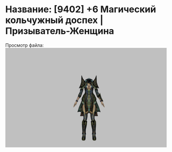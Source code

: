 # Название: [9402] +6 Магический кольчужный доспех | Призыватель-Женщина

Просмотр файла:
![p090005.png](p090005.png)